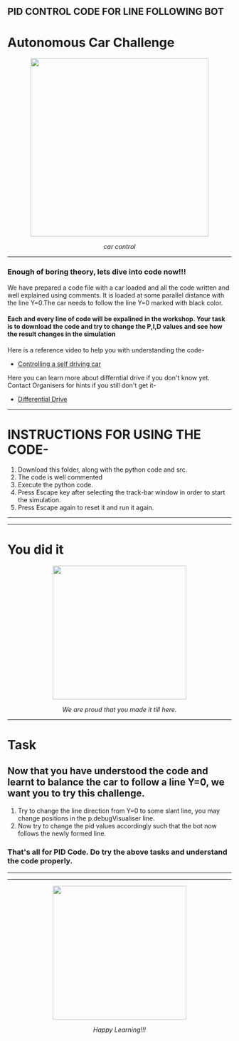 ## PID CONTROL CODE FOR LINE FOLLOWING BOT

# Autonomous Car Challenge

<p align="center">
 <img  width="400" height="400" src="https://cloudblogs.microsoft.com/industry-blog/wp-content/uploads/industry/2019/06/Automotive-image_Blog_R2-a1.png">
 <p align="center">
 <i>car control</i><br> 
</p>

***

### Enough of boring theory, lets dive into code now!!!
We have prepared a code file with a car loaded and all the code written and well explained using comments. It is loaded at some parallel distance with the line Y=0.The car needs to follow the line Y=0 marked with black color. 


#### Each and every line of code will be expalined in the workshop. Your task is to download the code and try to change the P,I,D values and see how the result changes in the simulation

Here is a reference video to help you with understanding the code-
* [Controlling a self driving car](https://www.youtube.com/watch?v=4Y7zG48uHRo)

Here you can learn more about differntial drive if you don't know yet. Contact Organisers for hints if you still don't get it-
* [Differential Drive](https://www.societyofrobots.com/programming_differentialdrive.shtml)

***

# INSTRUCTIONS FOR USING THE CODE-

1. Download this folder, along with the python code and src.
2. The code is well commented 
3. Execute the python code.
4. Press Escape key after selecting the track-bar window in order to start the simulation.
5. Press Escape again to reset it and run it again.

***
***

# You did it

<p align="center">
 <img  width="300" height="300" src="https://sayingimages.com/wp-content/uploads/you-did-it-proud-of-you-meme.jpg">
 <p align="center">
 <i>We are proud that you made it till here.</i><br> 
</p>

***

 # Task
 
 ## Now that you have understood the code and learnt to balance the car to follow a line Y=0, we want you to try this challenge.
 
1. Try to change the line direction from Y=0 to some slant line, you may change positions in the p.debugVisualiser line.
2. Now try to change the pid values accordingly such that the bot now follows the newly formed line.
 
### That's all for PID Code. Do try the above tasks and understand the code properly.

***
***

<p align="center">
 <img  width="300" height="300" src="https://www.memecreator.org/static/images/memes/4782671.jpg">
  <p align="center">
 <i>Happy Learning!!!</i><br> 
</p> 


